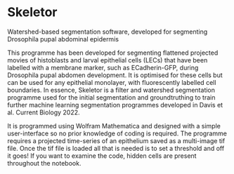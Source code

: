 # Skeletor
Watershed-based segmentation software, developed for segmenting Drosophila pupal abdominal epidermis

This programme has been developed for segmenting flattened projected movies of histoblasts and larval epithelial cells (LECs) that have been labelled with a membrane marker, such as ECadherin-GFP, during Drosophila pupal abdomen development. It is optimised for these cells but can be used for any epithelial monolayer, with fluorescently labelled cell boundaries. In essence, Skeletor is a filter and watershed segmentation programme used for the initial segmentation and groundtruthing to train further machine learning segmentation programmes developed in Davis et al. Current Biology 2022. 

It is programmed using Wolfram Mathematica and designed with a simple user-interface so no prior knowledge of coding is required. The programme requires a projected time-series of an epithelium saved as a multi-image tif file. Once the tif file is loaded all that is needed is to set a threshold and off it goes! If you want to examine the code, hidden cells are present throughout the notebook. 
